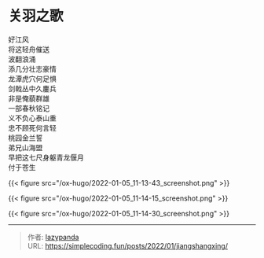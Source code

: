 # 关羽之歌


<div class="verse">

好江风<br />
将这轻舟催送<br />
波翻浪涌<br />
添几分壮志豪情<br />
龙潭虎穴何足惧<br />
剑戟丛中久鏖兵<br />
非是俺藐群雄<br />
一部春秋铭记<br />
义不负心泰山重<br />
忠不顾死何言轻<br />
桃园金兰誓<br />
弟兄山海盟<br />
早把这七尺身躯青龙偃月<br />
付于苍生<br />

</div>

{{< figure src="/ox-hugo/2022-01-05_11-13-43_screenshot.png" >}}

{{< figure src="/ox-hugo/2022-01-05_11-14-15_screenshot.png" >}}

{{< figure src="/ox-hugo/2022-01-05_11-14-30_screenshot.png" >}}


---

> 作者: [lazypanda](https://github.com/wanghuibin0)  
> URL: https://simplecoding.fun/posts/2022/01/jiangshangxing/  

